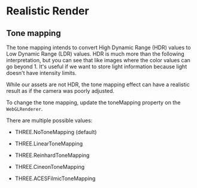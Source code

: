 # Realistic Render

## Tone mapping

The tone mapping intends to convert High Dynamic Range (HDR) values to Low Dynamic Range (LDR) values. HDR is much more than the following interpretation, but you can see that like images where the color values can go beyond 1. It's useful if we want to store light information because light doesn't have intensity limits.

While our assets are not HDR, the tone mapping effect can have a realistic result as if the camera was poorly adjusted.

To change the tone mapping, update the toneMapping property on the `WebGLRenderer`.

There are multiple possible values:

- THREE.NoToneMapping (default)

- THREE.LinearToneMapping

- THREE.ReinhardToneMapping

- THREE.CineonToneMapping

- THREE.ACESFilmicToneMapping
